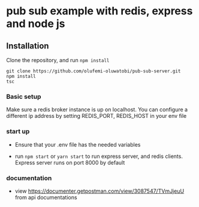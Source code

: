 # pub sub example with redis, express and node js

## Installation

Clone the repository, and run `npm install`

```
git clone https://github.com/olufemi-oluwatobi/pub-sub-server.git
npm install
tsc
```

### Basic setup

Make sure a redis broker instance is up on localhost. You can configure
a different ip address by setting REDIS_PORT, REDIS_HOST in your env file

### start up

- Ensure that your .env file has the needed variables

- run `npm start` or `yarn start` to run express server, and redis clients. Express server runs on port 8000 by default

### documentation

- view https://documenter.getpostman.com/view/3087547/TVmJjeuU from api documentations
